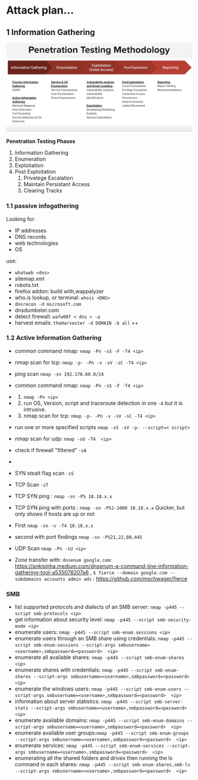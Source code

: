 # Attack plan...

## 1 Information Gathering

![alt text](/assets/pentesting_flow.png)

**Penetration Testing Phases**
1. Information Gathering
2. Enumeration
3. Exploitation
4. Post Exploitation
   1. Privelege Escalation
   2. Maintain Persistant Access
   3. Clearing Tracks
### 1.1 passive infogathering

Looking for:

- IP addresses
- DNS records
- web technologies
- OS

use:

- `whatweb <dns>`
- sitemap.xml
- robots.txt
- firefox addon: build with,wappalyzer
- who.is lookup, or terminal: `whois <DNS>`
- `dnsrecon -d microsoft.com`
- dnsdumbster.com
- detect firewall: `wafw00f < dns > -a`
- harvest emails: `theHarvester -d DOMAIN -b all` ++

### 1.2 Active Information Gathering

- common command nmap: `nmap -Pn -sS -F -T4 <ip>`
- nmap scan for tcp: `nmap -p- -Pn -v -sV -sC -T4 <ip>`

- ping scan `nmap -sn 192.170.60.0/24`
- common command nmap: `nmap -Pn -sS -F -T4 <ip>`
- 1. `nmap -Pn <ip>`
- 2. run OS, Version, script and traceroute detection in one `-A` but it is intrusive.
- 3. nmap scan for tcp: `nmap -p- -Pn -v -sV -sC -T4 <ip>`
- run one or more specified scripts `nmap -sS -sV -p- --script=< script> `
- nmap scan for udp: `nmap -sU -T4  <ip>`
- check if firewall "filtered" `-sA`
-
- SYN stealt flag scan `-sS`
- TCP Scan `-sT`
- TCP SYN ping : `nmap -sn -PS 10.10.x.x`
- TCP SYN ping with ports : `nmap -sn -PS1-1000 10.10.x.x`
  Quicker, but only shows if hosts are up or not
- First `nmap -sn -v -T4 10.10.x.x`
- second with port findings `nmap -sn -PS21,22,80,445`
- UDP Scan `nmap -Pn -sU <ip>`

- Zone transfer with: `dnsenum google.com`: https://ankisinha.medium.com/dnsenum-a-command-line-information-gathering-tool-a535078207a6 , `$ fierce --domain google.com --subdomains accounts admin ads` : https://github.com/mschwager/fierce

### SMB

- list supported protocols and dialects of an SMB server: `nmap -p445 --script smb-protocols <ip>`
- get information about security level: `nmap -p445 --script smb-security-mode <ip>`
- enumerate users: `nmap -p445 --script smb-enum.sessions <ip>`
- enumerate users through an SMB share using credentials: `nmap -p445 --script smb-enum-sessions --script-args smbusername=<username>,smbpassword=<password>  <ip>`
- enumerate all available shares: `nmap -p445 --script smb-enum-shares <ip>`
- enumerate shares with credentials: `nmap -p445 --script smb-enum-shares --script-args smbusername=<username>,smbpassword=<password>  <ip>`
- enumerate the windows users: `nmap -p445 --script smb-enum-users --script-args smbusername=<username>,smbpassword=<password>  <ip>`
- information about server statistics: `nmap -p445 --script smb-server-stats --script-args smbusername=<username>,smbpassword=<password>  <ip>`
- enumerate available domains: `nmap -p445 --script smb-enum-domains --script-args smbusername=<username>,smbpassword=<password>  <ip>`
- enumerate available user groups:`nmap -p445 --script smb-enum-groups --script-args smbusername=<username>,smbpassword=<password>  <ip>`
- enumerate services: `nmap -p445 --script smb-enum-services --script-args smbusername=<username>,smbpassword=<password>  <ip>`
- enumerating all the shared folders and drives then running the ls command in each shares: `nmap -p445 --script smb-enum-shares,smb-ls --script-args smbusername=<username>,smbpassword=<password>  <ip>`

